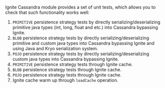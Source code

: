 Ignite Cassandra module provides a set of unit tests, which allows you to check that such functionality works well:

1. `PRIMITIVE` persistence strategy tests by directly serializing/deserializing primitive java types (int, long, float and etc.) into Cassandra bypassing Ignite.
2. `BLOB` persistence strategy tests by directly serializing/deserializing primitive and custom java types into Cassandra bypassing Ignite and using Java and Kryo serialization system.
3. `POJO` persistence strategy tests by directly serializing/deserializing custom java types into Cassandra bypassing Ignite.
4. `PRIMITIVE` persistence strategy tests through Ignite cache.
5. `BLOB` persistence strategy tests through Ignite cache.
5. `POJO` persistence strategy tests through Ignite cache.
6. Ignite cache warm up through `loadCache` operation.